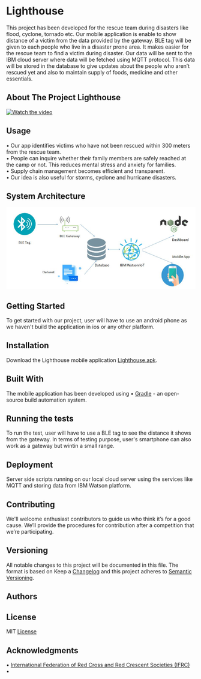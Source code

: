 # Lighthouse #

This project has been developed for the rescue team during disasters like flood, cyclone, tornado etc.  Our mobile application is enable to show distance of a victim from the data provided by the gateway.  BLE tag will be given to each people who live in a disaster prone area. It makes easier for the rescue team to find a victim during disaster. Our data will be sent to the IBM cloud server where data will be fetched using MQTT protocol. This data will be stored in the database to give updates about the people who aren’t rescued yet and also to maintain supply of foods, medicine and other essentials.

## About The Project Lighthouse ##
[![Watch the video]()]()

## Usage ##
•	Our app identifies victims who have not been rescued within 300 meters from the rescue team.  
•	People can inquire whether their family members are safely reached at the camp or not. This reduces mental stress and anxiety for families.  
•	Supply chain management becomes efficient and transparent.  
•	Our idea is also useful for storms, cyclone and hurricane disasters.

## System Architecture ##
![alt text](https://github.com/sajjad1124/lighthouse/blob/master/System%20Architecture.JPG?raw=true "System Architecture")

## Getting Started ##

To get started with our project, user will have to use an android phone as we haven't build the application in ios or any other platform.

## Installation ##

Download the Lighthouse mobile application [Lighthouse.apk](https://github.com/sajjad1124/lighthouse/blob/master/Lighthouse.apk).

## Built With ##

The mobile application has been developed using
•	[Gradle](https://gradle.org/) - an open-source build automation system.  

## Running the tests ##
To run the test, user will have to use a BLE tag to see the distance it shows from the gateway. In terms of testing purpose, user's smartphone can also work as a gateway but wintin a small range.

## Deployment ##
Server side scripts running on our local cloud server using the services like MQTT and storing data from IBM Watson platform.

## Contributing ##
We'll welcome enthusiast contributors to guide us who think it’s for a good cause. We’ll provide the procedures for contribution after a competition that we’re participating.

## Versioning ##
All notable changes to this project will be documented in this file.  The format is based on Keep a [Changelog](https://github.com/sajjad1124/lighthouse/blob/master/Changelog) and this project adheres to [Semantic Versioning](https://semver.org/spec/v2.0.0.html).

## Authors ##


## License ##
MIT [License](https://github.com/sajjad1124/lighthouse/blob/master/LICENSE)

## Acknowledgments ##
•	[International Federation of Red Cross and Red Crescent Societies (IFRC)](https://media.ifrc.org/ifrc/)  
•	